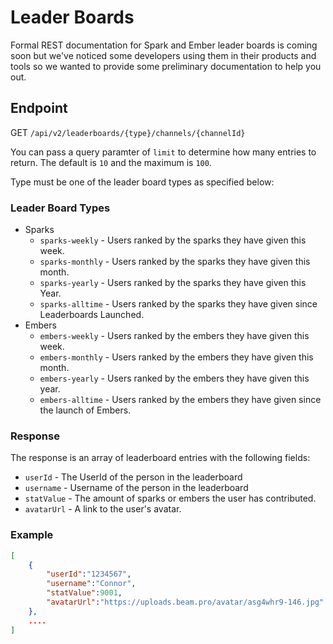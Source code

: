 # Leader Boards

Formal REST documentation for Spark and Ember leader boards is coming soon but we've noticed some developers using them in their products and tools so we wanted to provide some preliminary documentation to help you out.

## Endpoint

GET `/api/v2/leaderboards/{type}/channels/{channelId}`

You can pass a query paramter of `limit` to determine how many entries to return. The default is `10` and the maximum is `100`.

Type must be one of the leader board types as specified below:

### Leader Board Types

- Sparks
  - `sparks-weekly` - Users ranked by the sparks they have given this week.
  - `sparks-monthly` - Users ranked by the sparks they have given this month.
  - `sparks-yearly` - Users ranked by the sparks they have given this Year.
  - `sparks-alltime` - Users ranked by the sparks they have given since Leaderboards Launched.
- Embers
  - `embers-weekly` - Users ranked by the embers they have given this week.
  - `embers-monthly` - Users ranked by the embers they have given this month.
  - `embers-yearly` - Users ranked by the embers they have given this year.
  - `embers-alltime` - Users ranked by the embers they have given since the launch of Embers.

### Response

The response is an array of leaderboard entries with the following fields:

- `userId` - The UserId of the person in the leaderboard
- `username` - Username of the person in the leaderboard
- `statValue` - The amount of sparks or embers the user has contributed.
- `avatarUrl` - A link to the user's avatar.

### Example

```json
[
    {
        "userId":"1234567",
        "username":"Connor",
        "statValue":9001,
        "avatarUrl":"https://uploads.beam.pro/avatar/asg4whr9-146.jpg"
    },
    ....
]
```
